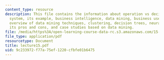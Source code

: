 ```yaml
---
content_type: resource
description: This file contains the information about operation vs decision support
  system, its example, business intelligence, data mining, business uses of data mining,
  overview of data mining techniques, clustering, decision trees, neural networks,
  its pros and cons, and case studies based on data mining.
file: /media/https%3A/open-learning-course-data-rc.s3.amazonaws.com/15-561-information-technology-essentials-spring-2005/9c233972f77a75ef1220cfbfe01b6475_lecture15.pdf
file_type: application/pdf
resourcetype: Document
title: lecture15.pdf
uid: 9c233972-f77a-75ef-1220-cfbfe01b6475
---
```

